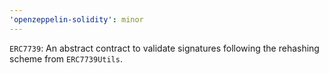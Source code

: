 ```yaml
---
'openzeppelin-solidity': minor
---
```


`ERC7739`: An abstract contract to validate signatures following the rehashing scheme from `ERC7739Utils`.
